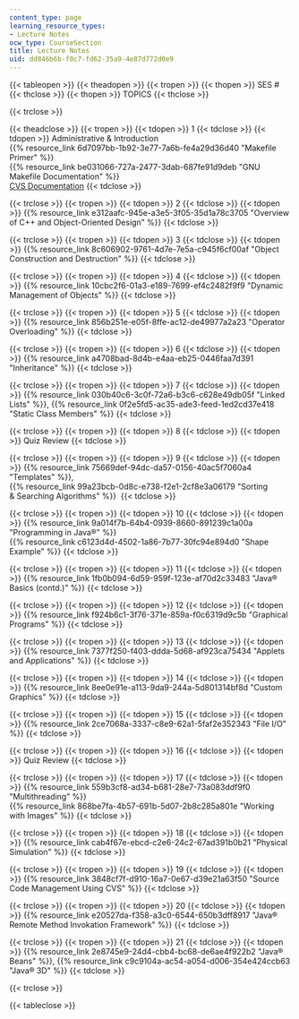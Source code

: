 ```yaml
---
content_type: page
learning_resource_types:
- Lecture Notes
ocw_type: CourseSection
title: Lecture Notes
uid: dd846b6b-f0c7-fd62-35a9-4e87d772d0e9
---
```


{{< tableopen >}}
{{< theadopen >}}
{{< tropen >}}
{{< thopen >}}
SES #
{{< thclose >}}
{{< thopen >}}
TOPICS
{{< thclose >}}

{{< trclose >}}

{{< theadclose >}}
{{< tropen >}}
{{< tdopen >}}
1
{{< tdclose >}}
{{< tdopen >}}
Administrative & Introduction  
{{% resource_link 6d7097bb-1b92-3e77-7a6b-fe4a29d36d40 "Makefile Primer" %}}  
{{% resource_link be031066-727a-2477-3dab-687fe91d9deb "GNU Makefile Documentation" %}}  
[CVS Documentation](http://web.mit.edu/macdev/Development/Documentation/www/CVS%20Documentation/Table%20Of%20Contents.html)
{{< tdclose >}}

{{< trclose >}}
{{< tropen >}}
{{< tdopen >}}
2
{{< tdclose >}}
{{< tdopen >}}
{{% resource_link e312aafc-945e-a3e5-3f05-35d1a78c3705 "Overview of C++ and Object-Oriented Design" %}}
{{< tdclose >}}

{{< trclose >}}
{{< tropen >}}
{{< tdopen >}}
3
{{< tdclose >}}
{{< tdopen >}}
{{% resource_link 8c606902-9761-4d7e-7e5a-c945f6cf00af "Object Construction and Destruction" %}}
{{< tdclose >}}

{{< trclose >}}
{{< tropen >}}
{{< tdopen >}}
4
{{< tdclose >}}
{{< tdopen >}}
{{% resource_link 10cbc2f6-01a3-e189-7699-ef4c2482f9f9 "Dynamic Management of Objects" %}}
{{< tdclose >}}

{{< trclose >}}
{{< tropen >}}
{{< tdopen >}}
5
{{< tdclose >}}
{{< tdopen >}}
{{% resource_link 856b251e-e05f-8ffe-ac12-de49977a2a23 "Operator Overloading" %}}
{{< tdclose >}}

{{< trclose >}}
{{< tropen >}}
{{< tdopen >}}
6
{{< tdclose >}}
{{< tdopen >}}
{{% resource_link a4708bad-8d4b-e4aa-eb25-0446faa7d391 "Inheritance" %}}
{{< tdclose >}}

{{< trclose >}}
{{< tropen >}}
{{< tdopen >}}
7
{{< tdclose >}}
{{< tdopen >}}
{{% resource_link 030b40c6-3c0f-72a6-b3c6-c628e49db05f "Linked Lists" %}}, {{% resource_link 0f2e5fd5-ac35-ade3-feed-1ed2cd37e418 "Static Class Members" %}}
{{< tdclose >}}

{{< trclose >}}
{{< tropen >}}
{{< tdopen >}}
8
{{< tdclose >}}
{{< tdopen >}}
Quiz Review
{{< tdclose >}}

{{< trclose >}}
{{< tropen >}}
{{< tdopen >}}
9
{{< tdclose >}}
{{< tdopen >}}
{{% resource_link 75669def-94dc-da57-0156-40ac5f7060a4 "Templates" %}},  
{{% resource_link 99a23bcb-0d8c-e738-f2e1-2cf8e3a06179 "Sorting & Searching Algorithms" %}} 
{{< tdclose >}}

{{< trclose >}}
{{< tropen >}}
{{< tdopen >}}
10
{{< tdclose >}}
{{< tdopen >}}
{{% resource_link 9a014f7b-64b4-0939-8660-891239c1a00a "Programming in Java®" %}}  
{{% resource_link c6123d4d-4502-1a86-7b77-30fc94e894d0 "Shape Example" %}}
{{< tdclose >}}

{{< trclose >}}
{{< tropen >}}
{{< tdopen >}}
11
{{< tdclose >}}
{{< tdopen >}}
{{% resource_link 1fb0b094-6d59-959f-123e-af70d2c33483 "Java® Basics (contd.)" %}}
{{< tdclose >}}

{{< trclose >}}
{{< tropen >}}
{{< tdopen >}}
12
{{< tdclose >}}
{{< tdopen >}}
{{% resource_link f924b6c1-3f76-371e-859a-f0c6319d9c5b "Graphical Programs" %}}
{{< tdclose >}}

{{< trclose >}}
{{< tropen >}}
{{< tdopen >}}
13
{{< tdclose >}}
{{< tdopen >}}
{{% resource_link 7377f250-f403-ddda-5d68-af923ca75434 "Applets and Applications" %}}
{{< tdclose >}}

{{< trclose >}}
{{< tropen >}}
{{< tdopen >}}
14
{{< tdclose >}}
{{< tdopen >}}
{{% resource_link 8ee0e91e-a113-9da9-244a-5d801314bf8d "Custom Graphics" %}}
{{< tdclose >}}

{{< trclose >}}
{{< tropen >}}
{{< tdopen >}}
15
{{< tdclose >}}
{{< tdopen >}}
{{% resource_link 2ce7068a-3337-c8e9-62a1-5faf2e352343 "File I/O" %}}
{{< tdclose >}}

{{< trclose >}}
{{< tropen >}}
{{< tdopen >}}
16
{{< tdclose >}}
{{< tdopen >}}
Quiz Review
{{< tdclose >}}

{{< trclose >}}
{{< tropen >}}
{{< tdopen >}}
17
{{< tdclose >}}
{{< tdopen >}}
{{% resource_link 559b3cf8-ad34-b681-28e7-73a083ddf9f0 "Multithreading" %}}  
{{% resource_link 868be7fa-4b57-691b-5d07-2b8c285a801e "Working with Images" %}}
{{< tdclose >}}

{{< trclose >}}
{{< tropen >}}
{{< tdopen >}}
18
{{< tdclose >}}
{{< tdopen >}}
{{% resource_link cab4f67e-ebcd-c2e6-24c2-67ad391b0b21 "Physical Simulation" %}}
{{< tdclose >}}

{{< trclose >}}
{{< tropen >}}
{{< tdopen >}}
19
{{< tdclose >}}
{{< tdopen >}}
{{% resource_link 3848cf7f-d910-16a7-0e67-d39e21a63f50 "Source Code Management Using CVS" %}}
{{< tdclose >}}

{{< trclose >}}
{{< tropen >}}
{{< tdopen >}}
20
{{< tdclose >}}
{{< tdopen >}}
{{% resource_link e20527da-f358-a3c0-6544-650b3dff8917 "Java® Remote Method Invokation Framework" %}}
{{< tdclose >}}

{{< trclose >}}
{{< tropen >}}
{{< tdopen >}}
21
{{< tdclose >}}
{{< tdopen >}}
{{% resource_link 2e8745e9-24d4-cbb4-bc68-de6ae4f922b2 "Java® Beans" %}}, {{% resource_link c9c9104a-ac54-a054-d006-354e424ccb63 "Java® 3D" %}}
{{< tdclose >}}

{{< trclose >}}

{{< tableclose >}}